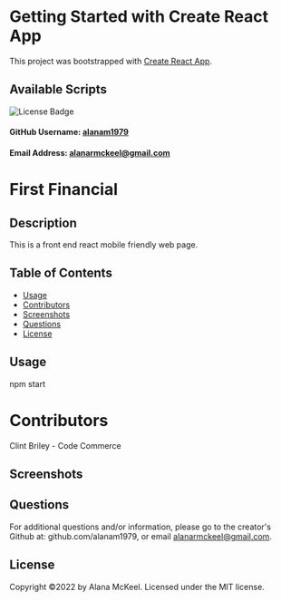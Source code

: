 # Getting Started with Create React App

This project was bootstrapped with [Create React App](https://github.com/facebook/create-react-app).

## Available Scripts
  ![License Badge](https://img.shields.io/badge/License-MIT-green.svg)

  #### GitHub Username: [alanam1979](https://github.com/alanam1979)

  #### Email Address: alanarmckeel@gmail.com

  # First Financial

  ## Description
  This is a front end react mobile friendly web page.

  ## Table of Contents
  * [Usage](#usage)
  * [Contributors](#contributors)
  * [Screenshots](#screenshots)
  * [Questions](#questions)
  * [License](#license)

  ## Usage
  npm start

  # Contributors
  Clint Briley - Code Commerce

  ## Screenshots

  ## Questions
  For additional questions and/or information, please go to the creator's Github at: github.com/alanam1979, or email alanarmckeel@gmail.com.


  ## License
  Copyright &copy;2022 by Alana McKeel.
  Licensed under the MIT license.

 

